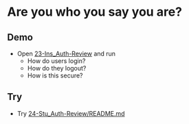 # Are you who you say you are?

## Demo

* Open [23-Ins_Auth-Review](../../01-Activities/23-Ins_Auth-Review) and run
  * How do users login?
  * How do they logout?
  * How is this secure?

## Try

* Try [24-Stu_Auth-Review/README.md](../../01-Activities/23-Ins_Auth-Review)